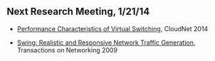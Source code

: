 
## Next Research Meeting, 1/21/14

* [Performance Characteristics of Virtual
Switching](http://www.net.in.tum.de/fileadmin/bibtex/publications/papers/Open-vSwitch-CloudNet-14.pdf),
CloudNet 2014

* [Swing: Realistic and Responsive Network Traffic 
Generation](http://cseweb.ucsd.edu/~kvishwanath/papers/swington.pdf),
Transactions on Networking 2009


